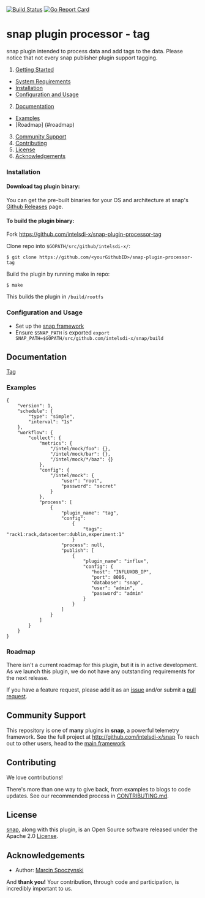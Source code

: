 [![Build Status](https://api.travis-ci.org/intelsdi-x/snap-plugin-processor-tag.svg)](https://travis-ci.org/intelsdi-x/snap-plugin-processor-tag)
[![Go Report Card](http://goreportcard.com/badge/intelsdi-x/snap-plugin-processor-tag)](http://goreportcard.com/report/intelsdi-x/snap-plugin-processor-tag)
# snap plugin processor - tag
snap plugin intended to process data and add tags to the data. Please notice that not every snap publisher plugin support tagging.

1. [Getting Started](#getting-started)
  * [System Requirements](#system-requirements)
  * [Installation](#installation)
  * [Configuration and Usage](configuration-and-usage)
2. [Documentation](#documentation)
  * [Examples](#examples)
  * [Roadmap] (#roadmap)
3. [Community Support](#community-support)
4. [Contributing](#contributing)
5. [License](#license)
6. [Acknowledgements](#acknowledgements)

### Installation
#### Download tag plugin binary:
You can get the pre-built binaries for your OS and architecture at snap's [Github Releases](https://github.com/intelsdi-x/snap/releases) page.

#### To build the plugin binary:
Fork https://github.com/intelsdi-x/snap-plugin-processor-tag

Clone repo into `$GOPATH/src/github/intelsdi-x/`:
```
$ git clone https://github.com/<yourGithubID>/snap-plugin-processor-tag
```
Build the plugin by running make in repo:
```
$ make
```
This builds the plugin in `/build/rootfs`

### Configuration and Usage
* Set up the [snap framework](https://github.com/intelsdi-x/snap/blob/master/README.md#getting-started)
* Ensure `$SNAP_PATH` is exported
`export SNAP_PATH=$GOPATH/src/github.com/intelsdi-x/snap/build`

## Documentation
[Tag](https://en.wikipedia.org/wiki/Tag_URI_scheme)

### Examples
```
{
    "version": 1,
    "schedule": {
        "type": "simple",
        "interval": "1s"
    },
    "workflow": {
        "collect": {
            "metrics": {
                "/intel/mock/foo": {},
                "/intel/mock/bar": {},
                "/intel/mock/*/baz": {}
            },
            "config": {
                "/intel/mock": {
                    "user": "root",
                    "password": "secret"
                }
            },
            "process": [
                {
                    "plugin_name": "tag",
                    "config":
                        {
                            "tags": "rack1:rack,datacenter:dublin,experiment:1"
                        }
                    "process": null,
                    "publish": [
                        {
                            "plugin_name": "influx",
                            "config": {
                               "host": "INFLUXDB_IP",
                               "port": 8086,
                               "database": "snap",
                               "user": "admin",
                               "password": "admin"
                            }
                        }
                    ]
                }
            ]
        }
    }
}
```

### Roadmap
There isn't a current roadmap for this plugin, but it is in active development. As we launch this plugin, we do not have any outstanding requirements for the next release.

If you have a feature request, please add it as an [issue](https://github.com/intelsdi-x/snap-plugin-processor-tag/issues/new) and/or submit a [pull request](https://github.com/intelsdi-x/snap-plugin-processor-tag/pulls).

## Community Support
This repository is one of **many** plugins in **snap**, a powerful telemetry framework. See the full project at http://github.com/intelsdi-x/snap To reach out to other users, head to the [main framework](https://github.com/intelsdi-x/snap#community-support)

## Contributing
We love contributions!

There's more than one way to give back, from examples to blogs to code updates. See our recommended process in [CONTRIBUTING.md](CONTRIBUTING.md).

## License
[snap](http://github.com:intelsdi-x/snap), along with this plugin, is an Open Source software released under the Apache 2.0 [License](LICENSE).

## Acknowledgements

* Author: [Marcin Spoczynski](https://github.com/sandlbn)

And **thank you!** Your contribution, through code and participation, is incredibly important to us.
